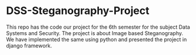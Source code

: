 # DSS-Steganography-Project
This repo has the code our project for the 6th semester for the subject Data Systems and Security. The project is about Image based Steganography. We have implemented the same using python and presented the project in django framework.
